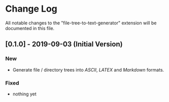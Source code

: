 # Change Log

All notable changes to the "file-tree-to-text-generator" extension will be documented in this file.

## [0.1.0] - 2019-09-03 (Initial Version)

### New

- Generate file / directory trees into _ASCII_, _LATEX_ and _Markdown_ formats.

### Fixed

- nothing yet
